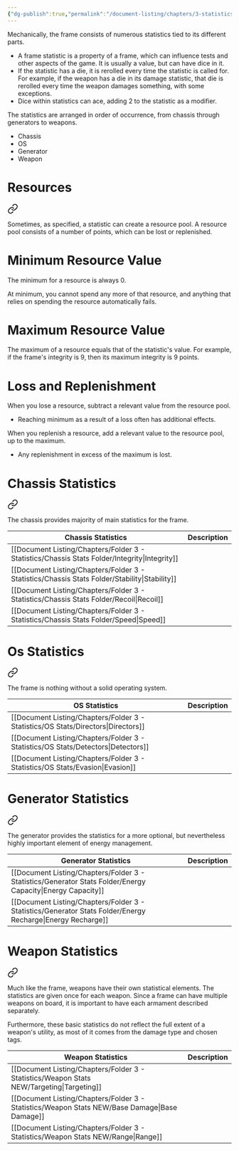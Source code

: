 ```yaml
---
{"dg-publish":true,"permalink":"/document-listing/chapters/3-statistics/"}
---
```


Mechanically, the frame consists of numerous statistics tied to its different parts.
- A frame statistic is a property of a frame, which can influence tests and other aspects of the game. It is usually a value, but can have dice in it.
- If the statistic has a die, it is rerolled every time the statistic is called for. For example, if the weapon has a die in its damage statistic, that die is rerolled every time the weapon damages something, with some exceptions.
- Dice within statistics can ace, adding 2 to the statistic as a modifier.

The statistics are arranged in order of occurrence, from chassis through generators to weapons.
- Chassis
- OS
- Generator
- Weapon

# Resources

<div class="transclusion internal-embed is-loaded"><a class="markdown-embed-link" href="/document-listing/chapters/folder-3-statistics/resources/" aria-label="Open link"><svg xmlns="http://www.w3.org/2000/svg" width="24" height="24" viewBox="0 0 24 24" fill="none" stroke="currentColor" stroke-width="2" stroke-linecap="round" stroke-linejoin="round" class="svg-icon lucide-link"><path d="M10 13a5 5 0 0 0 7.54.54l3-3a5 5 0 0 0-7.07-7.07l-1.72 1.71"></path><path d="M14 11a5 5 0 0 0-7.54-.54l-3 3a5 5 0 0 0 7.07 7.07l1.71-1.71"></path></svg></a><div class="markdown-embed">




Sometimes, as specified, a statistic can create a resource pool. A resource pool consists of a  number of points, which can be lost or replenished.

# Minimum Resource Value
The minimum for a resource is always 0. 

At minimum, you cannot spend any more of that resource, and anything that relies on spending the resource automatically fails.

# Maximum Resource Value
The maximum of a resource equals that of the statistic's value. 
For example, if the frame's integrity is 9, then its maximum integrity is 9 points.

# Loss and Replenishment
When you lose a resource, subtract a relevant value from the resource pool.
- Reaching minimum as a result of a loss often has additional effects.

When you replenish a resource, add a relevant value to the resource pool, up to the maximum. 
- Any replenishment in excess of the maximum is lost.

</div></div>

# Chassis Statistics

<div class="transclusion internal-embed is-loaded"><a class="markdown-embed-link" href="/document-listing/chapters/folder-3-statistics/chassis-statistics/" aria-label="Open link"><svg xmlns="http://www.w3.org/2000/svg" width="24" height="24" viewBox="0 0 24 24" fill="none" stroke="currentColor" stroke-width="2" stroke-linecap="round" stroke-linejoin="round" class="svg-icon lucide-link"><path d="M10 13a5 5 0 0 0 7.54.54l3-3a5 5 0 0 0-7.07-7.07l-1.72 1.71"></path><path d="M14 11a5 5 0 0 0-7.54-.54l-3 3a5 5 0 0 0 7.07 7.07l1.71-1.71"></path></svg></a><div class="markdown-embed">




The chassis provides majority of main statistics for the frame.

| Chassis Statistics | Description |
| ------------------ | ----------- |
| [[Document Listing/Chapters/Folder 3 - Statistics/Chassis Stats Folder/Integrity\|Integrity]]      |             |
| [[Document Listing/Chapters/Folder 3 - Statistics/Chassis Stats Folder/Stability\|Stability]]      |             |
| [[Document Listing/Chapters/Folder 3 - Statistics/Chassis Stats Folder/Recoil\|Recoil]]         |             |
| [[Document Listing/Chapters/Folder 3 - Statistics/Chassis Stats Folder/Speed\|Speed]]          |             |


</div></div>

# Os Statistics

<div class="transclusion internal-embed is-loaded"><a class="markdown-embed-link" href="/document-listing/chapters/folder-3-statistics/os-statistics/" aria-label="Open link"><svg xmlns="http://www.w3.org/2000/svg" width="24" height="24" viewBox="0 0 24 24" fill="none" stroke="currentColor" stroke-width="2" stroke-linecap="round" stroke-linejoin="round" class="svg-icon lucide-link"><path d="M10 13a5 5 0 0 0 7.54.54l3-3a5 5 0 0 0-7.07-7.07l-1.72 1.71"></path><path d="M14 11a5 5 0 0 0-7.54-.54l-3 3a5 5 0 0 0 7.07 7.07l1.71-1.71"></path></svg></a><div class="markdown-embed">




The frame is nothing without a solid operating system.

| OS Statistics | Description |
| ------------- | ----------- |
| [[Document Listing/Chapters/Folder 3 - Statistics/OS Stats/Directors\|Directors]] |             |
| [[Document Listing/Chapters/Folder 3 - Statistics/OS Stats/Detectors\|Detectors]] |             |
| [[Document Listing/Chapters/Folder 3 - Statistics/OS Stats/Evasion\|Evasion]]   |             |


</div></div>

# Generator Statistics

<div class="transclusion internal-embed is-loaded"><a class="markdown-embed-link" href="/document-listing/chapters/folder-3-statistics/generator-statistics/" aria-label="Open link"><svg xmlns="http://www.w3.org/2000/svg" width="24" height="24" viewBox="0 0 24 24" fill="none" stroke="currentColor" stroke-width="2" stroke-linecap="round" stroke-linejoin="round" class="svg-icon lucide-link"><path d="M10 13a5 5 0 0 0 7.54.54l3-3a5 5 0 0 0-7.07-7.07l-1.72 1.71"></path><path d="M14 11a5 5 0 0 0-7.54-.54l-3 3a5 5 0 0 0 7.07 7.07l1.71-1.71"></path></svg></a><div class="markdown-embed">




The generator provides the statistics for a more optional, but nevertheless highly important element of energy management.

| Generator Statistics | Description |
| -------------------- | ----------- |
| [[Document Listing/Chapters/Folder 3 - Statistics/Generator Stats Folder/Energy Capacity\|Energy Capacity]]  |             |
| [[Document Listing/Chapters/Folder 3 - Statistics/Generator Stats Folder/Energy Recharge\|Energy Recharge]]  |             |


</div></div>

# Weapon Statistics

<div class="transclusion internal-embed is-loaded"><a class="markdown-embed-link" href="/document-listing/chapters/folder-3-statistics/weapon-statistics/" aria-label="Open link"><svg xmlns="http://www.w3.org/2000/svg" width="24" height="24" viewBox="0 0 24 24" fill="none" stroke="currentColor" stroke-width="2" stroke-linecap="round" stroke-linejoin="round" class="svg-icon lucide-link"><path d="M10 13a5 5 0 0 0 7.54.54l3-3a5 5 0 0 0-7.07-7.07l-1.72 1.71"></path><path d="M14 11a5 5 0 0 0-7.54-.54l-3 3a5 5 0 0 0 7.07 7.07l1.71-1.71"></path></svg></a><div class="markdown-embed">




Much like the frame, weapons have their own statistical elements. The statistics are given once for each weapon. Since a frame can have multiple weapons on board, it is important to have each armament described separately.

Furthermore, these basic statistics do not reflect the full extent of a weapon's utility, as most of it comes from the damage type and chosen tags.

| Weapon Statistics | Description |
| ----------------- | ----------- |
| [[Document Listing/Chapters/Folder 3 - Statistics/Weapon Stats NEW/Targeting\|Targeting]]     |             |
| [[Document Listing/Chapters/Folder 3 - Statistics/Weapon Stats NEW/Base Damage\|Base Damage]]   |             |
| [[Document Listing/Chapters/Folder 3 - Statistics/Weapon Stats NEW/Range\|Range]]         |             |



</div></div>

